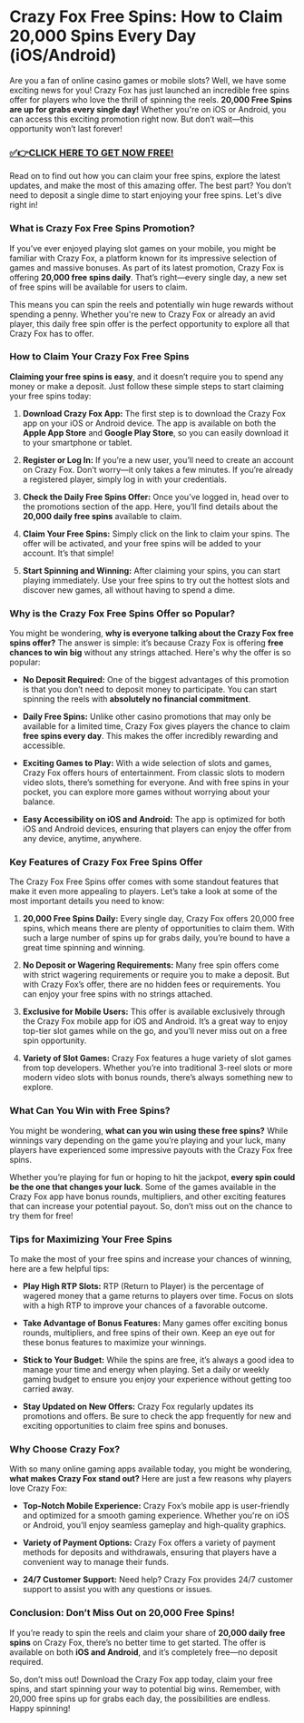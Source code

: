 # Crazy Fox Free Spins: How to Claim 20,000 Spins Every Day (iOS/Android)

Are you a fan of online casino games or mobile slots? Well, we have some exciting news for you! Crazy Fox has just launched an incredible free spins offer for players who love the thrill of spinning the reels. **20,000 Free Spins are up for grabs every single day!** Whether you're on iOS or Android, you can access this exciting promotion right now. But don’t wait—this opportunity won’t last forever!

### [✅👉CLICK HERE TO GET NOW FREE!](https://freeforyou.xyz/crazy/fox/spins/coins/)

Read on to find out how you can claim your free spins, explore the latest updates, and make the most of this amazing offer. The best part? You don’t need to deposit a single dime to start enjoying your free spins. Let's dive right in!

### What is Crazy Fox Free Spins Promotion?

If you’ve ever enjoyed playing slot games on your mobile, you might be familiar with Crazy Fox, a platform known for its impressive selection of games and massive bonuses. As part of its latest promotion, Crazy Fox is offering **20,000 free spins daily**. That’s right—every single day, a new set of free spins will be available for users to claim.

This means you can spin the reels and potentially win huge rewards without spending a penny. Whether you're new to Crazy Fox or already an avid player, this daily free spin offer is the perfect opportunity to explore all that Crazy Fox has to offer.

### How to Claim Your Crazy Fox Free Spins

**Claiming your free spins is easy**, and it doesn’t require you to spend any money or make a deposit. Just follow these simple steps to start claiming your free spins today:

1. **Download Crazy Fox App:**
   The first step is to download the Crazy Fox app on your iOS or Android device. The app is available on both the **Apple App Store** and **Google Play Store**, so you can easily download it to your smartphone or tablet.

2. **Register or Log In:**
   If you’re a new user, you’ll need to create an account on Crazy Fox. Don’t worry—it only takes a few minutes. If you’re already a registered player, simply log in with your credentials.

3. **Check the Daily Free Spins Offer:**
   Once you’ve logged in, head over to the promotions section of the app. Here, you’ll find details about the **20,000 daily free spins** available to claim.

4. **Claim Your Free Spins:**
   Simply click on the link to claim your spins. The offer will be activated, and your free spins will be added to your account. It’s that simple!

5. **Start Spinning and Winning:**
   After claiming your spins, you can start playing immediately. Use your free spins to try out the hottest slots and discover new games, all without having to spend a dime.

### Why is the Crazy Fox Free Spins Offer so Popular?

You might be wondering, **why is everyone talking about the Crazy Fox free spins offer?** The answer is simple: it’s because Crazy Fox is offering **free chances to win big** without any strings attached. Here's why the offer is so popular:

- **No Deposit Required:** One of the biggest advantages of this promotion is that you don’t need to deposit money to participate. You can start spinning the reels with **absolutely no financial commitment**.
  
- **Daily Free Spins:** Unlike other casino promotions that may only be available for a limited time, Crazy Fox gives players the chance to claim **free spins every day**. This makes the offer incredibly rewarding and accessible.

- **Exciting Games to Play:** With a wide selection of slots and games, Crazy Fox offers hours of entertainment. From classic slots to modern video slots, there’s something for everyone. And with free spins in your pocket, you can explore more games without worrying about your balance.

- **Easy Accessibility on iOS and Android:** The app is optimized for both iOS and Android devices, ensuring that players can enjoy the offer from any device, anytime, anywhere.

### Key Features of Crazy Fox Free Spins Offer

The Crazy Fox Free Spins offer comes with some standout features that make it even more appealing to players. Let’s take a look at some of the most important details you need to know:

1. **20,000 Free Spins Daily:** Every single day, Crazy Fox offers 20,000 free spins, which means there are plenty of opportunities to claim them. With such a large number of spins up for grabs daily, you’re bound to have a great time spinning and winning.

2. **No Deposit or Wagering Requirements:** Many free spin offers come with strict wagering requirements or require you to make a deposit. But with Crazy Fox’s offer, there are no hidden fees or requirements. You can enjoy your free spins with no strings attached.

3. **Exclusive for Mobile Users:** This offer is available exclusively through the Crazy Fox mobile app for iOS and Android. It’s a great way to enjoy top-tier slot games while on the go, and you’ll never miss out on a free spin opportunity.

4. **Variety of Slot Games:** Crazy Fox features a huge variety of slot games from top developers. Whether you’re into traditional 3-reel slots or more modern video slots with bonus rounds, there’s always something new to explore.

### What Can You Win with Free Spins?

You might be wondering, **what can you win using these free spins?** While winnings vary depending on the game you’re playing and your luck, many players have experienced some impressive payouts with the Crazy Fox free spins.

Whether you’re playing for fun or hoping to hit the jackpot, **every spin could be the one that changes your luck**. Some of the games available in the Crazy Fox app have bonus rounds, multipliers, and other exciting features that can increase your potential payout. So, don’t miss out on the chance to try them for free!

### Tips for Maximizing Your Free Spins

To make the most of your free spins and increase your chances of winning, here are a few helpful tips:

- **Play High RTP Slots:** RTP (Return to Player) is the percentage of wagered money that a game returns to players over time. Focus on slots with a high RTP to improve your chances of a favorable outcome.

- **Take Advantage of Bonus Features:** Many games offer exciting bonus rounds, multipliers, and free spins of their own. Keep an eye out for these bonus features to maximize your winnings.

- **Stick to Your Budget:** While the spins are free, it’s always a good idea to manage your time and energy when playing. Set a daily or weekly gaming budget to ensure you enjoy your experience without getting too carried away.

- **Stay Updated on New Offers:** Crazy Fox regularly updates its promotions and offers. Be sure to check the app frequently for new and exciting opportunities to claim free spins and bonuses.

### Why Choose Crazy Fox?

With so many online gaming apps available today, you might be wondering, **what makes Crazy Fox stand out?** Here are just a few reasons why players love Crazy Fox:

- **Top-Notch Mobile Experience:** Crazy Fox’s mobile app is user-friendly and optimized for a smooth gaming experience. Whether you're on iOS or Android, you’ll enjoy seamless gameplay and high-quality graphics.

- **Variety of Payment Options:** Crazy Fox offers a variety of payment methods for deposits and withdrawals, ensuring that players have a convenient way to manage their funds.

- **24/7 Customer Support:** Need help? Crazy Fox provides 24/7 customer support to assist you with any questions or issues.

### Conclusion: Don’t Miss Out on 20,000 Free Spins!

If you’re ready to spin the reels and claim your share of **20,000 daily free spins** on Crazy Fox, there’s no better time to get started. The offer is available on both **iOS and Android**, and it’s completely free—no deposit required.

So, don’t miss out! Download the Crazy Fox app today, claim your free spins, and start spinning your way to potential big wins. Remember, with 20,000 free spins up for grabs each day, the possibilities are endless. Happy spinning!
